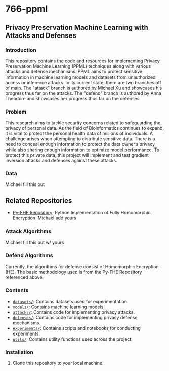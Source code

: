 # 766-ppml

## Privacy Preservation Machine Learning with Attacks and Defenses

### Introduction
This repository contains the code and resources for implementing Privacy Preservation Machine Learning (PPML) techniques along with various attacks and defense mechanisms. PPML aims to protect sensitive information in machine learning models and datasets from unauthorized access or inference attacks. In its current state, there are two branches off of main. The "attack" branch is authored by Michael Xu and showcases his progress thus far on the attacks.
The "defend" branch is authored by Anna Theodore and showcases her progress thus far on the defenses.

### Problem
This research aims to tackle security concerns related to safeguarding the privacy of personal data. As the field of Bioinformatics continues to expand, it is vital to protect the personal health data of millions of individuals. A challenge arises when attempting to distribute sensitive data. There is a need to conceal enough information to protect the data owner’s privacy while also sharing enough information to optimize model performance. To protect this private data, this project will implement and test gradient inversion attacks and defenses against these attacks.

### Data
Michael fill this out

## Related Repositories
- [Py-FHE Repository](https://github.com/sarojaerabelli/py-fhe.git): Python Implementation of Fully Homomorphic Encryption.
Michael add yours

### Attack Algorithms
Michael fill this out w/ yours

### Defend Algorithms
Currently, the algorithms for defense consist of Homomorphic Encryption (HE). The basic methodology used is from the Py-FHE Repository referenced above.


### Contents
- [`datasets/`](./datasets): Contains datasets used for experimentation.
- [`models/`](./models): Contains machine learning models.
- [`attacks/`](./attacks): Contains code for implementing privacy attacks.
- [`defenses/`](./defenses): Contains code for implementing privacy defense mechanisms.
- [`experiments/`](./experiments): Contains scripts and notebooks for conducting experiments.
- [`utils/`](./utils): Contains utility functions used across the project.

### Installation
1. Clone this repository to your local machine.

